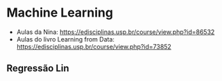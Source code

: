 # Machine Learning

- Aulas da Nina: https://edisciplinas.usp.br/course/view.php?id=86532
- Aulas do livro Learning from Data: https://edisciplinas.usp.br/course/view.php?id=73852

## Regressão Lin






